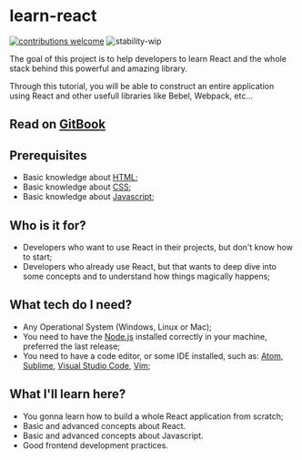 # learn-react

[![contributions welcome](https://img.shields.io/badge/contributions-welcome-brightgreen.svg?style=flat)](https://github.com/madureira/learn-react/issues) ![stability-wip](https://img.shields.io/badge/stability-work_in_progress-lightgrey.svg)

The goal of this project is to help developers to learn React and the whole stack behind this powerful and amazing library.

Through this tutorial, you will be able to construct an entire application using React and other usefull libraries like Bebel, Webpack, etc...

## Read on [GitBook](https://madureira.gitbook.io/learn-react/)

## Prerequisites

- Basic knowledge about [HTML](https://pt.wikipedia.org/wiki/HTML);
- Basic knowledge about [CSS](https://pt.wikipedia.org/wiki/Cascading_Style_Sheets);
- Basic knowledge about [Javascript](https://pt.wikipedia.org/wiki/JavaScript);

## Who is it for?

- Developers who want to use React in their projects, but don't know how to start;
- Developers who already use React, but that wants to deep dive into some concepts and to understand how things magically happens;

## What tech do I need?

* Any Operational System \(Windows, Linux or Mac\);
* You need to have the [Node.js](https://nodejs.org/en/) installed correctly in your machine, preferred the last release;
* You need to have a code editor, or some IDE installed, such as: [Atom](https://atom.io/), [Sublime](https://www.sublimetext.com/), [Visual Studio Code](https://code.visualstudio.com/), [Vim](http://www.vim.org/);

## What I'll learn here?

- You gonna learn how to build a whole React application from scratch;
- Basic and advanced concepts about React.
- Basic and advanced concepts about Javascript.
- Good frontend development practices.
